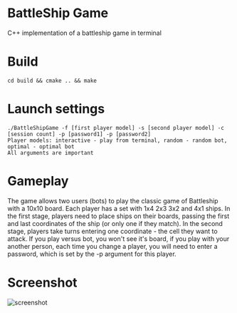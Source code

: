 # BattleShip Game

C++ implementation of a battleship game in terminal

# Build
    cd build && cmake .. && make
# Launch settings
    ./BattleShipGame -f [first player model] -s [second player model] -c [session count] -p [password1] -p [password2]
    Player models: interactive - play from terminal, random - random bot, optimal - optimal bot
    All arguments are important

# Gameplay
The game allows two users (bots) to play the classic game of Battleship with a 10x10 board.
Each player has a set with 1x4 2x3 3x2 and 4x1 ships.
In the first stage, players need to place ships on their boards, passing the first and last coordinates of the ship (or only one if they match).
In the second stage, players take turns entering one coordinate - the cell they want to attack.
If you play versus bot, you won't see it's board, if you play with your another person, each time you change a player, 
you will need to enter a password, which is set by the -p argument for this player.

# Screenshot
![screenshot](https://github.com/okm-lab/engnr-nsu-cpp-2021/blob/lab5/5/images/bs_demo.jpeg?raw=true)